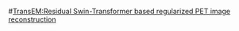 #[TransEM:Residual Swin-Transformer based regularized PET image reconstruction](https://arxiv.org/pdf/2205.04204.pdf)
